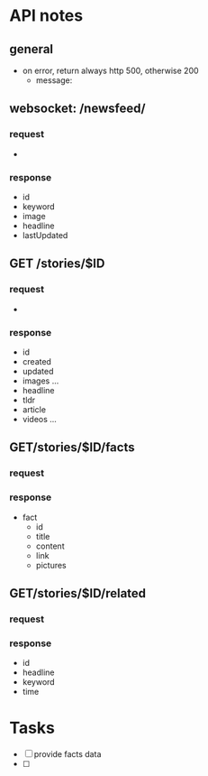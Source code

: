 # API notes
## general
- on error, return always http 500, otherwise 200
    - message:    

## websocket: /newsfeed/
### request
-
### response
- id
- keyword
- image
- headline
- lastUpdated

## GET /stories/$ID
### request
-
### response
- id
- created
- updated
- images ...
- headline
- tldr
- article
- videos ...


## GET/stories/$ID/facts
### request
### response
- fact
    - id
    - title
    - content
    - link
    - pictures

## GET/stories/$ID/related
### request
### response
- id
- headline
- keyword
- time



# Tasks
- [ ] provide facts data
- [ ]